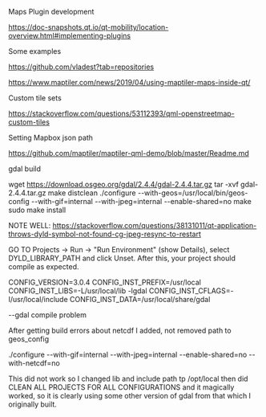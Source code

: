Maps Plugin development

https://doc-snapshots.qt.io/qt-mobility/location-overview.html#implementing-plugins

Some examples

https://github.com/vladest?tab=repositories

https://www.maptiler.com/news/2019/04/using-maptiler-maps-inside-qt/

Custom tile sets

https://stackoverflow.com/questions/53112393/qml-openstreetmap-custom-tiles

Setting Mapbox json path

https://github.com/maptiler/maptiler-qml-demo/blob/master/Readme.md


gdal build


wget https://download.osgeo.org/gdal/2.4.4/gdal-2.4.4.tar.gz
tar -xvf gdal-2.4.4.tar.gz
make distclean
./configure --with-geos=/usr/local/bin/geos-config --with-gif=internal --with-jpeg=internal  --enable-shared=no
make
sudo make install


NOTE WELL: https://stackoverflow.com/questions/38131011/qt-application-throws-dyld-symbol-not-found-cg-jpeg-resync-to-restart

GO TO Projects -> Run -> "Run Environment" (show Details), select DYLD_LIBRARY_PATH and click Unset. After this, your project should compile as expected.

CONFIG_VERSION=3.0.4
CONFIG_INST_PREFIX=/usr/local
CONFIG_INST_LIBS=-L/usr/local/lib -lgdal
CONFIG_INST_CFLAGS=-I/usr/local/include
CONFIG_INST_DATA=/usr/local/share/gdal


--gdal compile problem

After getting build errors about netcdf I added, not removed path to geos_config

./configure  --with-gif=internal --with-jpeg=internal  --enable-shared=no --with-netcdf=no

This did not work so I changed lib and include path tp /opt/local then did CLEAN ALL PROJECTS FOR ALL CONFIGURATIONS and it magically worked, so it is clearly using some other version of gdal from that which I originally built.


